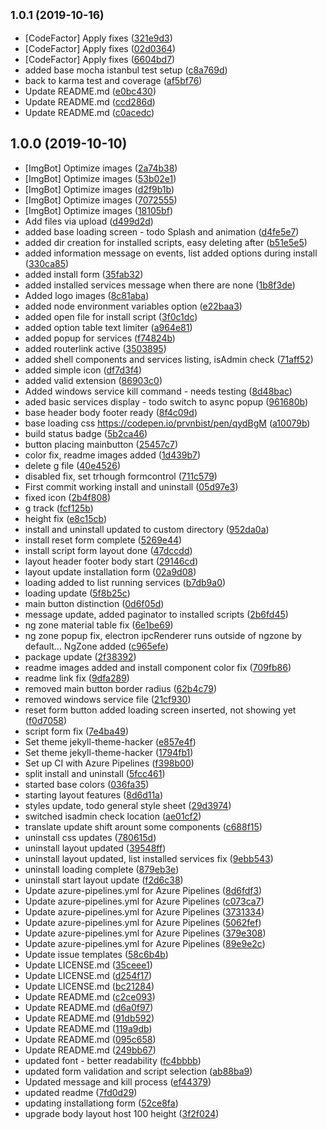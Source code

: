 ## <small>1.0.1 (2019-10-16)</small>

* [CodeFactor] Apply fixes ([321e9d3](https://github.com/CreativeAcer/ServiceInstallerGUI/commit/321e9d3))
* [CodeFactor] Apply fixes ([02d0364](https://github.com/CreativeAcer/ServiceInstallerGUI/commit/02d0364))
* [CodeFactor] Apply fixes ([6604bd7](https://github.com/CreativeAcer/ServiceInstallerGUI/commit/6604bd7))
* added base mocha istanbul test setup ([c8a769d](https://github.com/CreativeAcer/ServiceInstallerGUI/commit/c8a769d))
* back to karma test and coverage ([af5bf76](https://github.com/CreativeAcer/ServiceInstallerGUI/commit/af5bf76))
* Update README.md ([e0bc430](https://github.com/CreativeAcer/ServiceInstallerGUI/commit/e0bc430))
* Update README.md ([ccd286d](https://github.com/CreativeAcer/ServiceInstallerGUI/commit/ccd286d))
* Update README.md ([c0acedc](https://github.com/CreativeAcer/ServiceInstallerGUI/commit/c0acedc))



## 1.0.0 (2019-10-10)

* [ImgBot] Optimize images ([2a74b38](https://github.com/CreativeAcer/ServiceInstallerGUI/commit/2a74b38))
* [ImgBot] Optimize images ([53b02e1](https://github.com/CreativeAcer/ServiceInstallerGUI/commit/53b02e1))
* [ImgBot] Optimize images ([d2f9b1b](https://github.com/CreativeAcer/ServiceInstallerGUI/commit/d2f9b1b))
* [ImgBot] Optimize images ([7072555](https://github.com/CreativeAcer/ServiceInstallerGUI/commit/7072555))
* [ImgBot] Optimize images ([18105bf](https://github.com/CreativeAcer/ServiceInstallerGUI/commit/18105bf))
* Add files via upload ([d499d2d](https://github.com/CreativeAcer/ServiceInstallerGUI/commit/d499d2d))
* added base loading screen - todo Splash and animation ([d4fe5e7](https://github.com/CreativeAcer/ServiceInstallerGUI/commit/d4fe5e7))
* added dir creation for installed scripts, easy deleting after ([b51e5e5](https://github.com/CreativeAcer/ServiceInstallerGUI/commit/b51e5e5))
* added information message on events, list added options during install ([330ca85](https://github.com/CreativeAcer/ServiceInstallerGUI/commit/330ca85))
* added install form ([35fab32](https://github.com/CreativeAcer/ServiceInstallerGUI/commit/35fab32))
* added installed services message when there are none ([1b8f3de](https://github.com/CreativeAcer/ServiceInstallerGUI/commit/1b8f3de))
* Added logo images ([8c81aba](https://github.com/CreativeAcer/ServiceInstallerGUI/commit/8c81aba))
* added node environment variables option ([e22baa3](https://github.com/CreativeAcer/ServiceInstallerGUI/commit/e22baa3))
* added open file for install script ([3f0c1dc](https://github.com/CreativeAcer/ServiceInstallerGUI/commit/3f0c1dc))
* added option table text limiter ([a964e81](https://github.com/CreativeAcer/ServiceInstallerGUI/commit/a964e81))
* added popup for services ([f74824b](https://github.com/CreativeAcer/ServiceInstallerGUI/commit/f74824b))
* added routerlink active ([3503895](https://github.com/CreativeAcer/ServiceInstallerGUI/commit/3503895))
* added shell components and services listing, isAdmin check ([71aff52](https://github.com/CreativeAcer/ServiceInstallerGUI/commit/71aff52))
* added simple icon ([df7d3f4](https://github.com/CreativeAcer/ServiceInstallerGUI/commit/df7d3f4))
* added valid extension ([86903c0](https://github.com/CreativeAcer/ServiceInstallerGUI/commit/86903c0))
* Added windows service kill command - needs testing ([8d48bac](https://github.com/CreativeAcer/ServiceInstallerGUI/commit/8d48bac))
* aded basic services display - todo switch to async popup ([961680b](https://github.com/CreativeAcer/ServiceInstallerGUI/commit/961680b))
* base header body footer ready ([8f4c09d](https://github.com/CreativeAcer/ServiceInstallerGUI/commit/8f4c09d))
* base loading css  https://codepen.io/prvnbist/pen/qydBgM ([a10079b](https://github.com/CreativeAcer/ServiceInstallerGUI/commit/a10079b))
* build status badge ([5b2ca46](https://github.com/CreativeAcer/ServiceInstallerGUI/commit/5b2ca46))
* button placing mainbutton ([25457c7](https://github.com/CreativeAcer/ServiceInstallerGUI/commit/25457c7))
* color fix, readme images added ([1d439b7](https://github.com/CreativeAcer/ServiceInstallerGUI/commit/1d439b7))
* delete g file ([40e4526](https://github.com/CreativeAcer/ServiceInstallerGUI/commit/40e4526))
* disabled fix, set trhough formcontrol ([711c579](https://github.com/CreativeAcer/ServiceInstallerGUI/commit/711c579))
* First commit working install and uninstall ([05d97e3](https://github.com/CreativeAcer/ServiceInstallerGUI/commit/05d97e3))
* fixed icon ([2b4f808](https://github.com/CreativeAcer/ServiceInstallerGUI/commit/2b4f808))
* g track ([fcf125b](https://github.com/CreativeAcer/ServiceInstallerGUI/commit/fcf125b))
* height fix ([e8c15cb](https://github.com/CreativeAcer/ServiceInstallerGUI/commit/e8c15cb))
* install and uninstall updated to custom directory ([952da0a](https://github.com/CreativeAcer/ServiceInstallerGUI/commit/952da0a))
* install reset form complete ([5269e44](https://github.com/CreativeAcer/ServiceInstallerGUI/commit/5269e44))
* install script form layout done ([47dccdd](https://github.com/CreativeAcer/ServiceInstallerGUI/commit/47dccdd))
* layout header footer body start ([29146cd](https://github.com/CreativeAcer/ServiceInstallerGUI/commit/29146cd))
* layout update installation form ([02a9d08](https://github.com/CreativeAcer/ServiceInstallerGUI/commit/02a9d08))
* loading added to list running services ([b7db9a0](https://github.com/CreativeAcer/ServiceInstallerGUI/commit/b7db9a0))
* loading update ([5f8b25c](https://github.com/CreativeAcer/ServiceInstallerGUI/commit/5f8b25c))
* main button distinction ([0d6f05d](https://github.com/CreativeAcer/ServiceInstallerGUI/commit/0d6f05d))
* message update, added paginator to installed scripts ([2b6fd45](https://github.com/CreativeAcer/ServiceInstallerGUI/commit/2b6fd45))
* ng zone material table fix ([6e1be69](https://github.com/CreativeAcer/ServiceInstallerGUI/commit/6e1be69))
* ng zone popup fix, electron ipcRenderer runs outside of ngzone by default... NgZone added ([c965efe](https://github.com/CreativeAcer/ServiceInstallerGUI/commit/c965efe))
* package update ([2f38392](https://github.com/CreativeAcer/ServiceInstallerGUI/commit/2f38392))
* readme images added and install component color fix ([709fb86](https://github.com/CreativeAcer/ServiceInstallerGUI/commit/709fb86))
* readme link fix ([9dfa289](https://github.com/CreativeAcer/ServiceInstallerGUI/commit/9dfa289))
* removed main button border radius ([62b4c79](https://github.com/CreativeAcer/ServiceInstallerGUI/commit/62b4c79))
* removed windows service file ([21cf930](https://github.com/CreativeAcer/ServiceInstallerGUI/commit/21cf930))
* reset form button added loading screen inserted, not showing yet ([f0d7058](https://github.com/CreativeAcer/ServiceInstallerGUI/commit/f0d7058))
* script form fix ([7e4ba49](https://github.com/CreativeAcer/ServiceInstallerGUI/commit/7e4ba49))
* Set theme jekyll-theme-hacker ([e857e4f](https://github.com/CreativeAcer/ServiceInstallerGUI/commit/e857e4f))
* Set theme jekyll-theme-hacker ([1794fb1](https://github.com/CreativeAcer/ServiceInstallerGUI/commit/1794fb1))
* Set up CI with Azure Pipelines ([f398b00](https://github.com/CreativeAcer/ServiceInstallerGUI/commit/f398b00))
* split install and uninstall ([5fcc461](https://github.com/CreativeAcer/ServiceInstallerGUI/commit/5fcc461))
* started base colors ([036fa35](https://github.com/CreativeAcer/ServiceInstallerGUI/commit/036fa35))
* starting layout features ([8d6d11a](https://github.com/CreativeAcer/ServiceInstallerGUI/commit/8d6d11a))
* styles update, todo general style sheet ([29d3974](https://github.com/CreativeAcer/ServiceInstallerGUI/commit/29d3974))
* switched isadmin check location ([ae01cf2](https://github.com/CreativeAcer/ServiceInstallerGUI/commit/ae01cf2))
* translate update shift arount some components ([c688f15](https://github.com/CreativeAcer/ServiceInstallerGUI/commit/c688f15))
* uninstall css updates ([780615d](https://github.com/CreativeAcer/ServiceInstallerGUI/commit/780615d))
* uninstall layout updated ([39548ff](https://github.com/CreativeAcer/ServiceInstallerGUI/commit/39548ff))
* uninstall layout updated, list installed services fix ([9ebb543](https://github.com/CreativeAcer/ServiceInstallerGUI/commit/9ebb543))
* uninstall loading complete ([879eb3e](https://github.com/CreativeAcer/ServiceInstallerGUI/commit/879eb3e))
* uninstall start layout update ([f2d6c38](https://github.com/CreativeAcer/ServiceInstallerGUI/commit/f2d6c38))
* Update azure-pipelines.yml for Azure Pipelines ([8d6fdf3](https://github.com/CreativeAcer/ServiceInstallerGUI/commit/8d6fdf3))
* Update azure-pipelines.yml for Azure Pipelines ([c073ca7](https://github.com/CreativeAcer/ServiceInstallerGUI/commit/c073ca7))
* Update azure-pipelines.yml for Azure Pipelines ([3731334](https://github.com/CreativeAcer/ServiceInstallerGUI/commit/3731334))
* Update azure-pipelines.yml for Azure Pipelines ([5062fef](https://github.com/CreativeAcer/ServiceInstallerGUI/commit/5062fef))
* Update azure-pipelines.yml for Azure Pipelines ([379e308](https://github.com/CreativeAcer/ServiceInstallerGUI/commit/379e308))
* Update azure-pipelines.yml for Azure Pipelines ([89e9e2c](https://github.com/CreativeAcer/ServiceInstallerGUI/commit/89e9e2c))
* Update issue templates ([58c6b4b](https://github.com/CreativeAcer/ServiceInstallerGUI/commit/58c6b4b))
* Update LICENSE.md ([35ceee1](https://github.com/CreativeAcer/ServiceInstallerGUI/commit/35ceee1))
* Update LICENSE.md ([d254f17](https://github.com/CreativeAcer/ServiceInstallerGUI/commit/d254f17))
* Update LICENSE.md ([bc21284](https://github.com/CreativeAcer/ServiceInstallerGUI/commit/bc21284))
* Update README.md ([c2ce093](https://github.com/CreativeAcer/ServiceInstallerGUI/commit/c2ce093))
* Update README.md ([d6a0f97](https://github.com/CreativeAcer/ServiceInstallerGUI/commit/d6a0f97))
* Update README.md ([91db592](https://github.com/CreativeAcer/ServiceInstallerGUI/commit/91db592))
* Update README.md ([119a9db](https://github.com/CreativeAcer/ServiceInstallerGUI/commit/119a9db))
* Update README.md ([095c658](https://github.com/CreativeAcer/ServiceInstallerGUI/commit/095c658))
* Update README.md ([249bb67](https://github.com/CreativeAcer/ServiceInstallerGUI/commit/249bb67))
* updated font - better readability ([fc4bbbb](https://github.com/CreativeAcer/ServiceInstallerGUI/commit/fc4bbbb))
* updated form validation and script selection ([ab88ba9](https://github.com/CreativeAcer/ServiceInstallerGUI/commit/ab88ba9))
* Updated message and kill process ([ef44379](https://github.com/CreativeAcer/ServiceInstallerGUI/commit/ef44379))
* updated readme ([7fd0d29](https://github.com/CreativeAcer/ServiceInstallerGUI/commit/7fd0d29))
* updating installationg form ([52ce8fa](https://github.com/CreativeAcer/ServiceInstallerGUI/commit/52ce8fa))
* upgrade body layout host 100 height ([3f2f024](https://github.com/CreativeAcer/ServiceInstallerGUI/commit/3f2f024))



